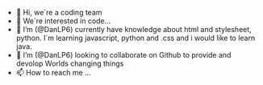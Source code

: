 - 👋 Hi, we´re a coding team
- 👀 We´re interested in code...
- 🌱 I’m (@DanLP6) currently have knowledge about html and stylesheet, python. I´m learning javascript, python and .css and i would like to learn java.
- 💞️ I’m (@DanLP6) looking to collaborate on Github to provide and devolop Worlds changing things
- 📫 How to reach me ...



<!---
DanLP6-86/DanLP6-86 is a ✨ special ✨ repository because its `README.md` (this file) appears on your GitHub profile.
You can click the Preview link to take a look at your changes.
--->


